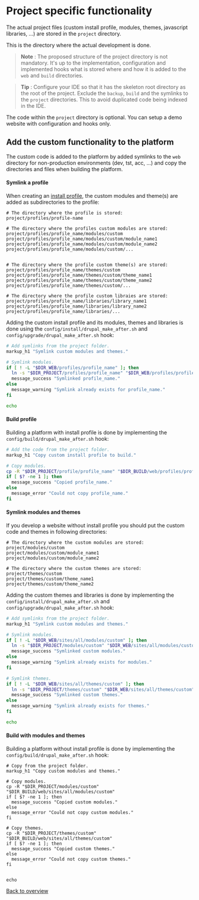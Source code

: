 # Project specific functionality
The actual project files (custom install profile, modules, themes, javascript
libraries, ...) are stored in the `project` directory.

This is the directory where the actual development is done.

> **Note** : The proposed structure of the project directory is not mandatory.
> It's up to the implementation, configuration and implemented hooks what is
> stored where and how it is added to the `web` and `build` directories.

> **Tip** : Configure your IDE so that it has the skeleton root directory as
> the root of the project. Exclude the `backup`, `build` and the symlinks to the
> `project` directories. This to avoid duplicated code being indexed in the IDE.

The code within the `project` directory is optional. You can setup a demo
website with configuration and hooks only.


## Add the custom functionality to the platform
The custom code is added to the platform by added symlinks to the `web`
directory for non-production environments (dev, tst, acc, ...) and copy the
directories and files when building the platform.

#### Symlink a profile
When creating an [install profile][link-install-profile], the custom modules and
theme(s) are added as subdirectories to the profile:

```
# The directory where the profile is stored:
project/profiles/profile-name

# The directory where the profiles custom modules are stored:
project/profiles/profile_name/modules/custom
project/profiles/profile_name/modules/custom/module_name1
project/profiles/profile_name/modules/custom/module_name2
project/profiles/profile_name/modules/custom/...


# The directory where the profile custom theme(s) are stored:
project/profiles/profile_name/themes/custom
project/profiles/profile_name/themes/custom/theme_name1
project/profiles/profile_name/themes/custom/theme_name2
project/profiles/profile_name/themes/custom/...

# The directory where the profile custom libraies are stored:
project/profiles/profile_name/libraries/library_name1
project/profiles/profile_name/libraries/library_name2
project/profiles/profile_name/libraries/...
```

Adding the custom install profile and its modules, themes and libraries is done
using the `config/install/drupal_make_after.sh` and
`config/upgrade/drupal_make_after.sh` hook:

```bash
# Add symlinks from the project folder.
markup_h1 "Symlink custom modules and themes."

# Symlink modules.
if [ ! -L "$DIR_WEB/profiles/profile_name" ]; then
  ln -s "$DIR_PROJECT/profiles/profile_name" "$DIR_WEB/profiles/profile_name"
  message_success "Symlinked profile_name."
else
  message_warning "Symlink already exists for profile_name."
fi

echo
```

#### Build profile
Building a platform with install profile is done by implementing the
`config/build/drupal_make_after.sh` hook:

```bash
# Add the code from the project folder.
markup_h1 "Copy custom install profile to build."

# Copy modules.
cp -R "$DIR_PROJECT/profile/profile_name" "$DIR_BUILD/web/profiles/profile_name"
if [ $? -ne 1 ]; then
  message_success "Copied profile_name."
else
  message_error "Could not copy profile_name."
fi
```


#### Symlink modules and themes
If you develop a website without install profile you should put the custom code
and themes in following directories:

```
# The directory where the custom modules are stored:
project/modules/custom
project/modules/custom/module_name1
project/modules/custom/module_name2

# The directory where the custom themes are stored:
project/themes/custom
project/themes/custom/theme_name1
project/themes/custom/theme_name2
```

Adding the custom themes and libraries is done by implementing the
`config/install/drupal_make_after.sh` and `config/upgrade/drupal_make_after.sh`
hook:


```bash
# Add symlinks from the project folder.
markup_h1 "Symlink custom modules and themes."

# Symlink modules.
if [ ! -L "$DIR_WEB/sites/all/modules/custom" ]; then
  ln -s "$DIR_PROJECT/modules/custom" "$DIR_WEB/sites/all/modules/custom"
  message_success "Symlinked custom modules."
else
  message_warning "Symlink already exists for modules."
fi

# Symlink themes.
if [ ! -L "$DIR_WEB/sites/all/themes/custom" ]; then
  ln -s "$DIR_PROJECT/themes/custom" "$DIR_WEB/sites/all/themes/custom"
  message_success "Symlinked custom themes."
else
  message_warning "Symlink already exists for themes."
fi

echo
```

#### Build with modules and themes
Building a platform without install profile is done by implementing the
`config/build/drupal_make_after.sh` hook:

```build
# Copy from the project folder.
markup_h1 "Copy custom modules and themes."

# Copy modules.
cp -R "$DIR_PROJECT/modules/custom" "$DIR_BUILD/web/sites/all/modules/custom"
if [ $? -ne 1 ]; then
  message_success "Copied custom modules."
else
  message_error "Could not copy custom modules."
fi

# Copy themes.
cp -R "$DIR_PROJECT/themes/custom" "$DIR_BUILD/web/sites/all/themes/custom"
if [ $? -ne 1 ]; then
  message_success "Copied custom themes."
else
  message_error "Could not copy custom themes."
fi


echo
```



[Back to overview][link-overview]



[link-install-profile]: https://www.drupal.org/developing/distributions

[link-overview]: README.md
